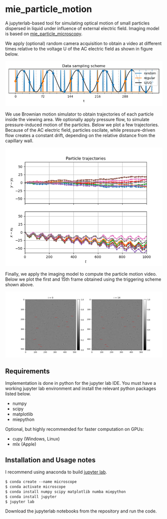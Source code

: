 # mie_particle_motion

A jupyterlab-based tool for simulating optical motion of small particles dispersed in liquid under influence of external electric field. Imaging model is based on [mie_particle_microscopy](https://github.com/andrej5elin/mie_particle_microscopy).

We apply (optional) random camera acquisition to obtain a video at different times relative to the voltage U of the AC electric field as shown in figure below.

![alttext](https://github.com/andrej5elin/mie_particle_motion/blob/main/sampling.png?raw=true)

We use Brownian motion simulator to obtain trajectories of each particle inside the viewing area. We optionally apply pressure flow, to simulate pressure-induced motion of the particles. Below we plot a few trajectories. Because of the AC electric field, particles oscilate, while pressure-driven flow creates a constant drift, depending on the relative distance from the capillary wall.

![alttext](https://github.com/andrej5elin/mie_particle_motion/blob/main/trajectories.png?raw=true)


Finally, we apply the imaging model to compute the particle motion video. Below we plot the first and 15th frame obtained using the triggering scheme shown above.

![alttext](https://github.com/andrej5elin/mie_particle_motion/blob/main/particle_video.png?raw=true)



## Requirements

Implementation is done in python for the jupyter lab IDE. You must have a working jupyter lab environment and install the relevant python packages listed below.

* numpy
* scipy
* matplotlib
* miepython

Optional, but highly recommended for faster computation on GPUs:

* cupy (Windows, Linux)
* mlx (Apple)

## Installation and Usage notes

I recommend using anaconda to build [jupyter lab](https://jupyter.org/install).

```console
$ conda create --name microscope
$ conda activate microscope
$ conda install numpy scipy matplotlib numba miepython
$ conda install jupyter
$ jupyter lab
```

Download the jupyterlab notebooks from the repository and run the code.

